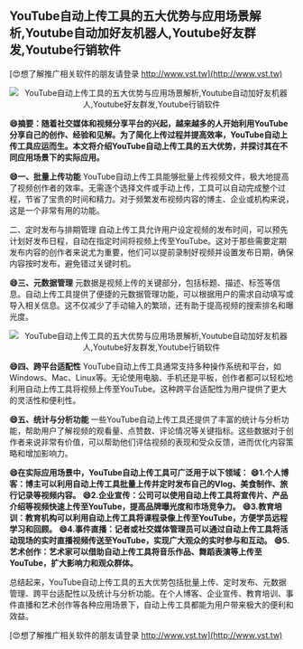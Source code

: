 ## **YouTube自动上传工具的五大优势与应用场景解析,Youtube自动加好友机器人,Youtube好友群发,Youtube行销软件**

[😍想了解推广相关软件的朋友请登录 http://www.vst.tw](http://www.vst.tw)

 <center><img src="https://vst.tw/MP4/tuiguang/png/4.png" alt="YouTube自动上传工具的五大优势与应用场景解析,Youtube自动加好友机器人,Youtube好友群发,Youtube行销软件"></center>

**😄摘要：随着社交媒体和视频分享平台的兴起，越来越多的人开始利用YouTube分享自己的创作、经验和见解。为了简化上传过程并提高效率，YouTube自动上传工具应运而生。本文将介绍YouTube自动上传工具的五大优势，并探讨其在不同应用场景下的实际应用。**

**😄一、批量上传功能**
YouTube自动上传工具能够批量上传视频文件，极大地提高了视频创作者的效率。无需逐个选择文件或手动上传，工具可以自动完成整个过程，节省了宝贵的时间和精力。对于频繁发布视频内容的博主、企业或机构来说，这是一个非常有用的功能。

二、定时发布与排期管理
自动上传工具允许用户设定视频的发布时间，可以预先计划好发布日程，自动在指定时间将视频上传至YouTube。这对于那些需要定期发布内容的创作者来说尤为重要，他们可以提前录制好视频并设置发布日期，确保内容按时发布，避免错过关键时机。

**😄三、元数据管理**
元数据是视频上传的关键部分，包括标题、描述、标签等信息。自动上传工具提供了便捷的元数据管理功能，可以根据用户的需求自动填写或导入相关信息。这不仅减少了手动输入的繁琐，还有助于提高视频的搜索排名和曝光度。

 <center><img src="https://vst.tw/MP4/tuiguang/png/7.png" alt="YouTube自动上传工具的五大优势与应用场景解析,Youtube自动加好友机器人,Youtube好友群发,Youtube行销软件"></center>

**😄四、跨平台适配性**
YouTube自动上传工具通常支持多种操作系统和平台，如Windows、Mac、Linux等。无论使用电脑、手机还是平板，创作者都可以轻松地利用自动上传工具将视频上传至YouTube。这种跨平台适配性为用户提供了更大的灵活性和便利性。

**😄五、统计与分析功能**
一些YouTube自动上传工具还提供了丰富的统计与分析功能，帮助用户了解视频的观看量、点赞数、评论情况等关键指标。这些数据对于创作者来说非常有价值，可以帮助他们评估视频的表现和受众反馈，进而优化内容策略和增加影响力。

**😄在实际应用场景中，YouTube自动上传工具可广泛用于以下领域：**
**😄1.个人博客：博主可以利用自动上传工具批量上传并定时发布自己的Vlog、美食制作、旅行记录等视频内容。**
**😄2.企业宣传：公司可以使用自动上传工具将宣传片、产品介绍等视频快速上传至YouTube，提高品牌曝光度和市场竞争力。**
**😄3.教育培训：教育机构可以利用自动上传工具将课程录像上传至YouTube，方便学员远程学习和回顾。**
**😄4.事件直播：记者或社交媒体管理员可以通过自动上传工具将活动现场的实时直播视频传送至YouTube，实现广大观众的实时参与和互动。**
**😄5.艺术创作：艺术家可以借助自动上传工具将音乐作品、舞蹈表演等上传至YouTube，扩大影响力和观众群体。**

总结起来，YouTube自动上传工具的五大优势包括批量上传、定时发布、元数据管理、跨平台适配性以及统计与分析功能。在个人博客、企业宣传、教育培训、事件直播和艺术创作等各种应用场景下，自动上传工具都能为用户带来极大的便利和效益。

[😍想了解推广相关软件的朋友请登录 http://www.vst.tw](http://www.vst.tw)



